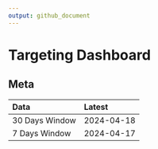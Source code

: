 ```yaml
---
output: github_document
---
```


# Targeting Dashboard



## Meta


|Data           |Latest     |
|:--------------|:----------|
|30 Days Window |2024-04-18 |
|7 Days Window  |2024-04-17 |
